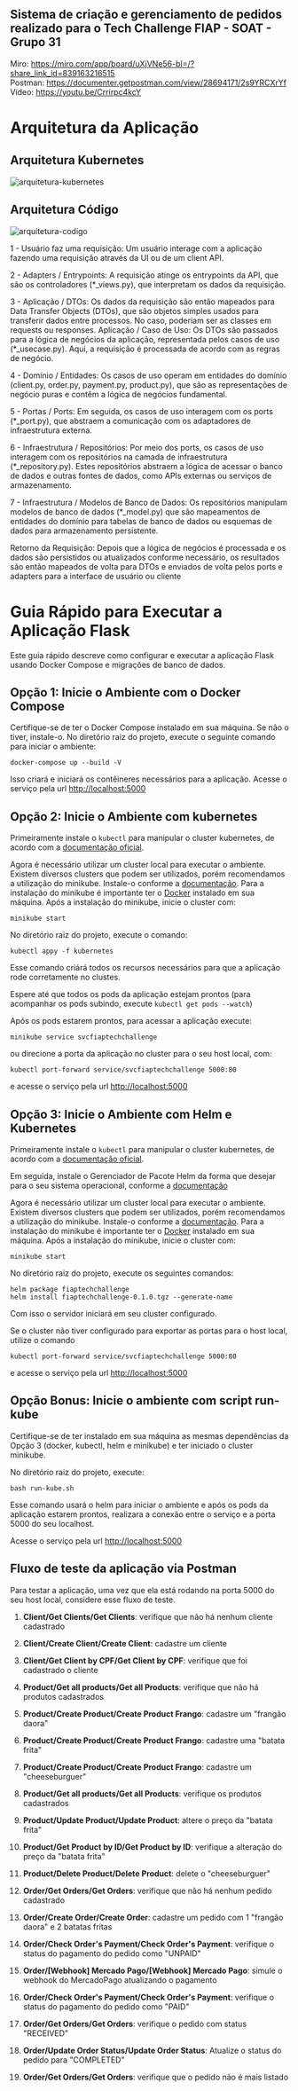 ## Sistema de criação e gerenciamento de pedidos realizado para o Tech Challenge FIAP - SOAT - Grupo 31

Miro: https://miro.com/app/board/uXjVNe56-bI=/?share_link_id=839163216515<br>
Postman: https://documenter.getpostman.com/view/28694171/2s9YRCXrYf<br>
Video: https://youtu.be/Crrirpc4kcY

# Arquitetura da Aplicação

## Arquitetura Kubernetes

![arquitetura-kubernetes](docs/arq-kubernetes-3.png)

## Arquitetura Código

![arquitetura-codigo](docs/arq-codigo-2.png)

1 - Usuário faz uma requisição: Um usuário interage com a aplicação fazendo uma requisição através da UI ou de um client API.

2 - Adapters / Entrypoints: A requisição atinge os entrypoints da API, que são os controladores (*_views.py), que interpretam os dados da requisição.

3 - Aplicação / DTOs: Os dados da requisição são então mapeados para Data Transfer Objects (DTOs), que são objetos simples usados para transferir dados entre processos. No caso, poderiam ser as classes em requests ou responses.
Aplicação / Caso de Uso: Os DTOs são passados para a lógica de negócios da aplicação, representada pelos casos de uso (*_usecase.py). Aqui, a requisição é processada de acordo com as regras de negócio.

4 - Domínio / Entidades: Os casos de uso operam em entidades do domínio (client.py, order.py, payment.py, product.py), que são as representações de negócio puras e contêm a lógica de negócios fundamental.

5 - Portas / Ports: Em seguida, os casos de uso interagem com os ports (*_port.py), que abstraem a comunicação com os adaptadores de infraestrutura externa.

6 - Infraestrutura / Repositórios: Por meio dos ports, os casos de uso interagem com os repositórios na camada de infraestrutura (*_repository.py). Estes repositórios abstraem a lógica de acessar o banco de dados e outras fontes de dados, como APIs externas ou serviços de armazenamento.

7 - Infraestrutura / Modelos de Banco de Dados: Os repositórios manipulam modelos de banco de dados (*_model.py) que são mapeamentos de entidades do domínio para tabelas de banco de dados ou esquemas de dados para armazenamento persistente.

Retorno da Requisição: Depois que a lógica de negócios é processada e os dados são persistidos ou atualizados conforme necessário, os resultados são então mapeados de volta para DTOs e enviados de volta pelos ports e adapters para a interface de usuário ou cliente


# Guia Rápido para Executar a Aplicação Flask
Este guia rápido descreve como configurar e executar a aplicação Flask usando Docker Compose e migrações de banco de dados.

## Opção 1: Inicie o Ambiente com o Docker Compose
Certifique-se de ter o Docker Compose instalado em sua máquina. Se não o tiver, instale-o.
No diretório raiz do projeto, execute o seguinte comando para iniciar o ambiente:
```
docker-compose up --build -V
```
Isso criará e iniciará os contêineres necessários para a aplicação.
Acesse o serviço pela url [http://localhost:5000](http://localhost:5000)


## Opção 2: Inicie o Ambiente com kubernetes
Primeiramente instale o `kubectl` para manipular o cluster kubernetes, de acordo com a [documentação oficial](https://kubernetes.io/docs/tasks/tools/#kubectl).

Agora é necessário utilizar um cluster local para executar o ambiente. Existem diversos clusters que podem ser utilizados, porém recomendamos a utilização do minikube. Instale-o conforme a [documentação](https://minikube.sigs.k8s.io/docs/start/). Para a instalação do minikube é importante ter o [Docker](https://docs.docker.com/) instalado em sua máquina.
Após a instalação do minikube, inicie o cluster com:

```
minikube start
```

No diretório raiz do projeto, execute o comando:
```
kubectl appy -f kubernetes
```

Esse comando criárá todos os recursos necessários para que a aplicação rode corretamente no clustes.

Espere até que todos os pods da aplicação estejam prontos (para acompanhar os pods subindo, execute `kubectl get pods --watch`)

Após os pods estarem prontos, para acessar a aplicação execute:

```
minikube service svcfiaptechchallenge 
```

ou direcione a porta da aplicação no cluster para o seu host local, com:

```
kubectl port-forward service/svcfiaptechchallenge 5000:80
```

e acesse o serviço pela url [http://localhost:5000](http://localhost:5000)



## Opção 3: Inicie o Ambiente com Helm e Kubernetes
Primeiramente instale o `kubectl` para manipular o cluster kubernetes, de acordo com a [documentação oficial](https://kubernetes.io/docs/tasks/tools/#kubectl).

Em seguida, instale o Gerenciador de Pacote Helm da forma que desejar para o seu sistema operacional, conforme a [documentação](https://helm.sh/docs/intro/install/) 

Agora é necessário utilizar um cluster local para executar o ambiente. Existem diversos clusters que podem ser utilizados, porém recomendamos a utilização do minikube. Instale-o conforme a [documentação](https://minikube.sigs.k8s.io/docs/start/). Para a instalação do minikube é importante ter o [Docker](https://docs.docker.com/) instalado em sua máquina.
Após a instalação do minikube, inicie o cluster com:

```
minikube start
```

No diretório raiz do projeto, execute os seguintes comandos:
```
helm package fiaptechchallenge
helm install fiaptechchallenge-0.1.0.tgz --generate-name
```
Com isso o servidor iniciará em seu cluster configurado.

Se o cluster não tiver configurado para exportar as portas para o host local, utilize o comando
```
kubectl port-forward service/svcfiaptechchallenge 5000:80
```
e acesse o serviço pela url [http://localhost:5000](http://localhost:5000)


## Opção Bonus: Inicie o ambiente com script run-kube
Certifique-se de ter instalado em sua máquina as mesmas dependências da Opção 3 (docker, kubectl, helm e minikube) e ter iniciado o cluster minikube.

No diretório raiz do projeto, execute:
```
bash run-kube.sh
```
Esse comando usará o helm para iniciar o ambiente e após os pods da aplicação estarem prontos, realizara a conexão entre o serviço e a porta 5000 do seu localhost.

Acesse o serviço pela url [http://localhost:5000](http://localhost:5000)


## Fluxo de teste da aplicação via Postman

Para testar a aplicação, uma vez que ela está rodando na porta 5000 do seu host local, considere esse fluxo de teste.

1. **Client/Get Clients/Get Clients**: verifique que não há nenhum cliente cadastrado
2. **Client/Create Client/Create Client**: cadastre um cliente
3. **Client/Get Client by CPF/Get Client by CPF**: verifique que foi cadastrado o cliente

4. **Product/Get all products/Get all Products**: verifique que não há produtos cadastrados
5. **Product/Create Product/Create Product Frango**: cadastre um "frangão daora"
6. **Product/Create Product/Create Product Frango**: cadastre uma "batata frita"
7. **Product/Create Product/Create Product Frango**: cadastre um "cheeseburguer"
8. **Product/Get all products/Get all Products**: verifique os produtos cadastrados
8. **Product/Update Product/Update Product**: altere o preço da "batata frita"
9. **Product/Get Product by ID/Get Product by ID**: verifique a alteração do preço da "batata frita"
10. **Product/Delete Product/Delete Product**: delete o "cheeseburguer"

11. **Order/Get Orders/Get Orders**: verifique que não há nenhum pedido cadastrado
12. **Order/Create Order/Create Order**: cadastre um pedido com 1 "frangão daora" e 2 batatas fritas
13. **Order/Check Order's Payment/Check Order's Payment**: verifique o status do pagamento do pedido como "UNPAID"
14. **Order/[Webhook] Mercado Pago/[Webhook] Mercado Pago**: simule o webhook do MercadoPago atualizando o pagamento
15. **Order/Check Order's Payment/Check Order's Payment**: verifique o status do pagamento do pedido como "PAID"
16. **Order/Get Orders/Get Orders**: verifique o pedido com status "RECEIVED"
17. **Order/Update Order Status/Update Order Status**: Atualize o status do pedido para "COMPLETED"
18. **Order/Get Orders/Get Orders**: verifique que o pedido não é mais listado